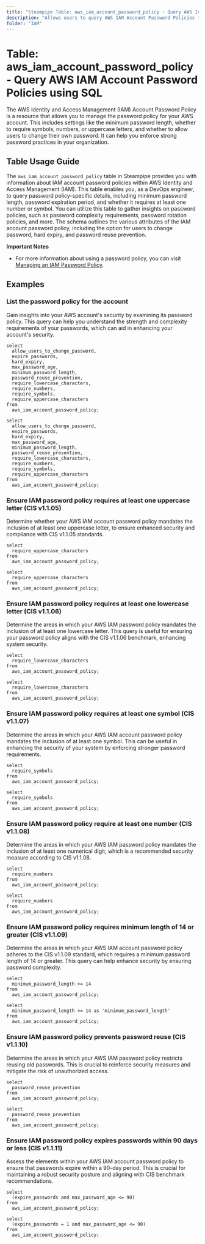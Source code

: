 ```yaml
---
title: "Steampipe Table: aws_iam_account_password_policy - Query AWS IAM Account Password Policies using SQL"
description: "Allows users to query AWS IAM Account Password Policies to gain insights about password policy details such as minimum password length, password expiration period, and whether it requires at least one number or symbol."
folder: "IAM"
---
```


# Table: aws_iam_account_password_policy - Query AWS IAM Account Password Policies using SQL

The AWS Identity and Access Management (IAM) Account Password Policy is a resource that allows you to manage the password policy for your AWS account. This includes settings like the minimum password length, whether to require symbols, numbers, or uppercase letters, and whether to allow users to change their own password. It can help you enforce strong password practices in your organization.

## Table Usage Guide

The `aws_iam_account_password_policy` table in Steampipe provides you with information about IAM account password policies within AWS Identity and Access Management (IAM). This table enables you, as a DevOps engineer, to query password policy-specific details, including minimum password length, password expiration period, and whether it requires at least one number or symbol. You can utilize this table to gather insights on password policies, such as password complexity requirements, password rotation policies, and more. The schema outlines the various attributes of the IAM account password policy, including the option for users to change password, hard expiry, and password reuse prevention.

**Important Notes**
- For more information about using a password policy, you can visit [Managing an IAM Password Policy](https://docs.aws.amazon.com/IAM/latest/UserGuide/Using_ManagingPasswordPolicies.html).

## Examples


### List the password policy for the account
Gain insights into your AWS account's security by examining its password policy. This query can help you understand the strength and complexity requirements of your passwords, which can aid in enhancing your account's security.
```sql+postgres
select
  allow_users_to_change_password,
  expire_passwords,
  hard_expiry,
  max_password_age,
  minimum_password_length,
  password_reuse_prevention,
  require_lowercase_characters,
  require_numbers,
  require_symbols,
  require_uppercase_characters
from
  aws_iam_account_password_policy;
```

```sql+sqlite
select
  allow_users_to_change_password,
  expire_passwords,
  hard_expiry,
  max_password_age,
  minimum_password_length,
  password_reuse_prevention,
  require_lowercase_characters,
  require_numbers,
  require_symbols,
  require_uppercase_characters
from
  aws_iam_account_password_policy;
```

### Ensure IAM password policy requires at least one uppercase letter (CIS v1.1.05)
Determine whether your AWS IAM account password policy mandates the inclusion of at least one uppercase letter, to ensure enhanced security and compliance with CIS v1.1.05 standards.

```sql+postgres
select
  require_uppercase_characters
from
  aws_iam_account_password_policy;
```

```sql+sqlite
select
  require_uppercase_characters
from
  aws_iam_account_password_policy;
```

### Ensure IAM password policy requires at least one lowercase letter (CIS v1.1.06)
Determine the areas in which your AWS IAM password policy mandates the inclusion of at least one lowercase letter. This query is useful for ensuring your password policy aligns with the CIS v1.1.06 benchmark, enhancing system security.

```sql+postgres
select
  require_lowercase_characters
from
  aws_iam_account_password_policy;
```

```sql+sqlite
select
  require_lowercase_characters
from
  aws_iam_account_password_policy;
```

### Ensure IAM password policy requires at least one symbol (CIS v1.1.07)
Determine the areas in which your AWS IAM account password policy mandates the inclusion of at least one symbol. This can be useful in enhancing the security of your system by enforcing stronger password requirements.

```sql+postgres
select
  require_symbols
from
  aws_iam_account_password_policy;
```

```sql+sqlite
select
  require_symbols
from
  aws_iam_account_password_policy;
```

### Ensure IAM password policy require at least one number (CIS v1.1.08)
Determine the areas in which your AWS IAM password policy mandates the inclusion of at least one numerical digit, which is a recommended security measure according to CIS v1.1.08.

```sql+postgres
select
  require_numbers
from
  aws_iam_account_password_policy;
```

```sql+sqlite
select
  require_numbers
from
  aws_iam_account_password_policy;
```

### Ensure IAM password policy requires minimum length of 14 or greater (CIS v1.1.09)
Determine the areas in which your AWS IAM account password policy adheres to the CIS v1.1.09 standard, which requires a minimum password length of 14 or greater. This query can help enhance security by ensuring password complexity.

```sql+postgres
select
  minimum_password_length >= 14
from
  aws_iam_account_password_policy;
```

```sql+sqlite
select
  minimum_password_length >= 14 as 'minimum_password_length'
from
  aws_iam_account_password_policy;
```

### Ensure IAM password policy prevents password reuse (CIS v1.1.10)
Determine the areas in which your AWS IAM password policy restricts reusing old passwords. This is crucial to reinforce security measures and mitigate the risk of unauthorized access.

```sql+postgres
select
  password_reuse_prevention
from
  aws_iam_account_password_policy;
```

```sql+sqlite
select
  password_reuse_prevention
from
  aws_iam_account_password_policy;
```

### Ensure IAM password policy expires passwords within 90 days or less (CIS v1.1.11)
Assess the elements within your AWS IAM account password policy to ensure that passwords expire within a 90-day period. This is crucial for maintaining a robust security posture and aligning with CIS benchmark recommendations.

```sql+postgres
select
  (expire_passwords and max_password_age <= 90)
from
  aws_iam_account_password_policy;
```

```sql+sqlite
select
  (expire_passwords = 1 and max_password_age <= 90)
from
  aws_iam_account_password_policy;
```